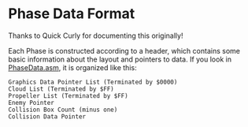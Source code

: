 # Phase Data Format

Thanks to Quick Curly for documenting this originally!

Each Phase is constructed according to a header, which contains some basic information about the layout and pointers to data. If you look in [PhaseData.asm](/Src/PhaseData.asm), it is organized like this:
```
Graphics Data Pointer List (Terminated by $0000)
Cloud List (Terminated by $FF)
Propeller List (Terminated by $FF)
Enemy Pointer
Collision Box Count (minus one)
Collision Data Pointer
```